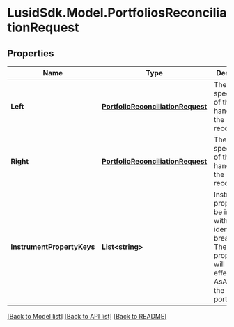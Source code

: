 # LusidSdk.Model.PortfoliosReconciliationRequest
## Properties

Name | Type | Description | Notes
------------ | ------------- | ------------- | -------------
**Left** | [**PortfolioReconciliationRequest**](PortfolioReconciliationRequest.md) | The specification of the left hand side of the portfolio reconciliation | 
**Right** | [**PortfolioReconciliationRequest**](PortfolioReconciliationRequest.md) | The specification of the right hand side of the portfolio reconciliation | 
**InstrumentPropertyKeys** | **List&lt;string&gt;** | Instrument properties to be included with any identified breaks. These properties will be in the effective and AsAt dates of the left portfolio | 

[[Back to Model list]](../README.md#documentation-for-models) [[Back to API list]](../README.md#documentation-for-api-endpoints) [[Back to README]](../README.md)

